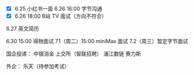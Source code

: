 - [x] 6.25 小红书一面 
6.26 16:00 字节沟通
- [x] 6.26 18:00 B站 TV 面试（方向不符合）

6.27 英文简历

6.30 15:00 得物面试
7.1（周二）15:00 miniMax 面试
7.2（周三）暂定字节面试


国企投递：
中银消金
上交所（智联招聘）
浦江数链
赛力斯

外企：
乐天（待参加考试） 
